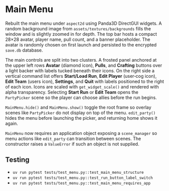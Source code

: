# Main Menu

Rebuilt the main menu under `aspect2d` using Panda3D DirectGUI widgets. A
random background image from `assets/textures/backgrounds` fills the window and
is slightly zoomed in for depth. The
top bar hosts a compact 28×28 avatar, player name, pull count, and a banner
placeholder. The avatar is randomly chosen on first launch and persisted to the
encrypted `save.db` database.

The main controls are split into two clusters. A frosted panel anchored at the
upper left rows **Avatar** (diamond icon), **Pulls**, and **Crafting** buttons over
a light backer with labels tucked beneath their icons. On the right side a
vertical command list offers **Start/Load Run**, **Edit Player** (user‑cog icon),
**Edit Team** (users icon), **Settings**, and **Quit** with labels positioned to the
right of each icon. Icons are scaled with `get_widget_scale()` and rendered with
alpha transparency. Selecting **Start Run** or **Edit Team** opens the
`PartyPicker` scene so the player can choose allies before the run begins.

`MainMenu.hide()` and `MainMenu.show()` toggle the root frame so overlay scenes
like `PartyPicker` do not display on top of the menu. `edit_party()` hides the
menu before launching the picker, and returning home shows it again.

`MainMenu` now requires an application object exposing a `scene_manager` so
menu actions like `edit_party` can transition between scenes. The constructor
raises a `ValueError` if such an object is not supplied.

## Testing
- `uv run pytest tests/test_menu.py::test_main_menu_structure`
- `uv run pytest tests/test_menu.py::test_run_button_label_switch`
- `uv run pytest tests/test_menu.py::test_main_menu_requires_app`
